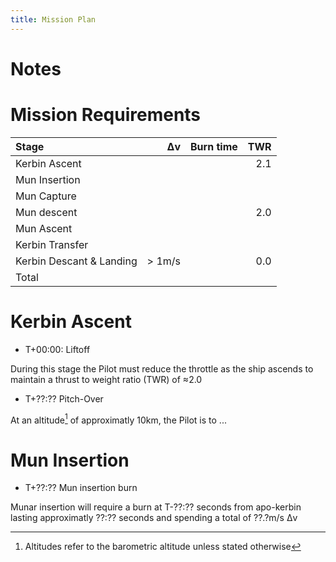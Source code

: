 ```yaml
---
title: Mission Plan
---
```


# Notes


# Mission Requirements

| Stage                    |   Δv   | Burn time | TWR |
| :----------------------- | -----: | --------: | --: |
| Kerbin Ascent            |        |           | 2.1 |
| Mun Insertion            |        |           |     |
| Mun Capture              |        |           |     |
| Mun descent              |        |           | 2.0 |
| Mun Ascent               |        |           |     |
| Kerbin Transfer          |        |           |     |
| Kerbin Descant & Landing | > 1m/s |           | 0.0 |
| Total                    |        |           |     |

# Kerbin Ascent 
- T+00:00: Liftoff

During this stage the Pilot must reduce the throttle as the ship ascends to 
maintain a thrust to weight ratio (TWR) of ≈2.0

- T+??:?? Pitch-Over

At an altitude[^altitude] of approximatly 10km, the Pilot is to ...

[^altitude]: Altitudes refer to the barometric altitude unless stated otherwise

# Mun Insertion 
- T+??:?? Mun insertion burn

Munar insertion will require a burn at T-??:?? seconds from apo-kerbin lasting 
approximatly ??:?? seconds and spending a total of ??.?m/s Δv

